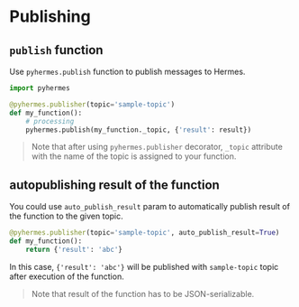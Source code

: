 # Publishing

## `publish` function
Use `pyhermes.publish` function to publish messages to Hermes.

```python
import pyhermes

@pyhermes.publisher(topic='sample-topic')
def my_function():
    # processing
    pyhermes.publish(my_function._topic, {'result': result})
```

> Note that after using `pyhermes.publisher` decorator, `_topic` attribute with the name of the topic is assigned to your function.

## autopublishing result of the function
You could use `auto_publish_result` param to automatically publish result of the function to the given topic.

```python
@pyhermes.publisher(topic='sample-topic', auto_publish_result=True)
def my_function():
    return {'result': 'abc'}
```

In this case, `{'result': 'abc'}` will be published with `sample-topic` topic after execution of the function.

> Note that result of the function has to be JSON-serializable.
